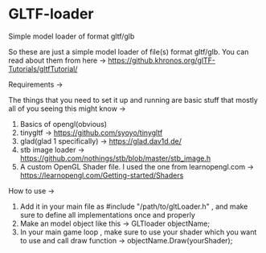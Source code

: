 # GLTF-loader
Simple model loader of format gltf/glb


So these are just a simple model loader of file(s) format gltf/glb.
You can read about them from here -> https://github.khronos.org/glTF-Tutorials/gltfTutorial/



Requirements ->

The things that you need to set it up and running are basic stuff that mostly all of you
seeing this might know ->

1. Basics of opengl(obvious)
2. tinygltf -> https://github.com/syoyo/tinygltf
3. glad(glad 1 specifically) -> https://glad.dav1d.de/
4. stb image loader -> https://github.com/nothings/stb/blob/master/stb_image.h
5. A custom OpenGL Shader file. I used the one from learnopengl.com -> https://learnopengl.com/Getting-started/Shaders



How to use ->

1. Add it in your main file as #include "/path/to/gltLoader.h" , and make sure to define all implementations once and properly
2. Make an model object like this -> GLTloader objectName;
3. In your main game loop , make sure to use your shader which you want to use and call draw function -> objectName.Draw(yourShader);

